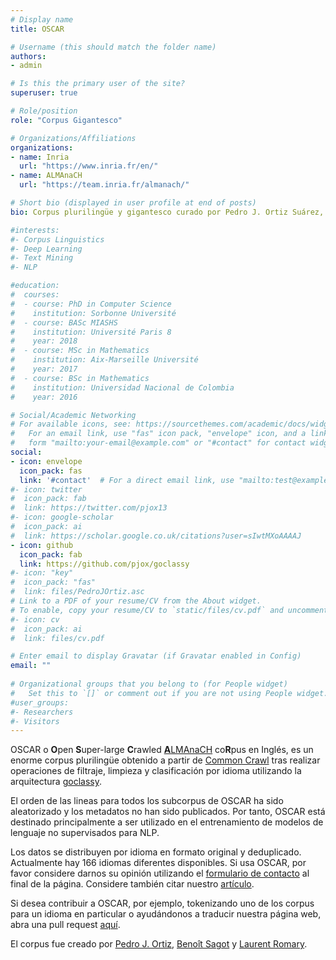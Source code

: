 ```yaml
---
# Display name
title: OSCAR

# Username (this should match the folder name)
authors:
- admin

# Is this the primary user of the site?
superuser: true

# Role/position
role: "Corpus Gigantesco"

# Organizations/Affiliations
organizations: 
- name: Inria
  url: "https://www.inria.fr/en/"
- name: ALMAnaCH
  url: "https://team.inria.fr/almanach/"

# Short bio (displayed in user profile at end of posts)
bio: Corpus plurilingüe y gigantesco curado por Pedro J. Ortiz Suárez, Benoît Sagot y Laurent Romary, investigadores del equipo ALMAnaCH en Inria.

#interests:
#- Corpus Linguistics
#- Deep Learning
#- Text Mining
#- NLP

#education:
#  courses:
#  - course: PhD in Computer Science
#    institution: Sorbonne Université
#  - course: BASc MIASHS
#    institution: Université Paris 8
#    year: 2018
#  - course: MSc in Mathematics
#    institution: Aix-Marseille Université
#    year: 2017
#  - course: BSc in Mathematics
#    institution: Universidad Nacional de Colombia
#    year: 2016

# Social/Academic Networking
# For available icons, see: https://sourcethemes.com/academic/docs/widgets/#icons
#   For an email link, use "fas" icon pack, "envelope" icon, and a link in the
#   form "mailto:your-email@example.com" or "#contact" for contact widget.
social:
- icon: envelope
  icon_pack: fas
  link: '#contact'  # For a direct email link, use "mailto:test@example.org".
#- icon: twitter
#  icon_pack: fab
#  link: https://twitter.com/pjox13
#- icon: google-scholar
#  icon_pack: ai
#  link: https://scholar.google.co.uk/citations?user=sIwtMXoAAAAJ
- icon: github
  icon_pack: fab
  link: https://github.com/pjox/goclassy
#- icon: "key"
#  icon_pack: "fas"
#  link: files/PedroJOrtiz.asc
# Link to a PDF of your resume/CV from the About widget.
# To enable, copy your resume/CV to `static/files/cv.pdf` and uncomment the lines below.
#- icon: cv
#  icon_pack: ai
#  link: files/cv.pdf

# Enter email to display Gravatar (if Gravatar enabled in Config)
email: ""
  
# Organizational groups that you belong to (for People widget)
#   Set this to `[]` or comment out if you are not using People widget.  
#user_groups:
#- Researchers
#- Visitors
---
```


OSCAR o **O**pen **S**uper-large **C**rawled [**A**LMAnaCH](https://team.inria.fr/almanach/) co**R**pus en Inglés, es un enorme corpus plurilingüe obtenido a partir de [Common Crawl](https://commoncrawl.org/) tras realizar operaciones de filtraje, limpieza y clasificación por idioma  utilizando la arquitectura [goclassy](https://github.com/pjox/goclassy).

El orden de las lineas para todos los subcorpus de OSCAR ha sido aleatorizado y los metadatos no han sido publicados. Por tanto, OSCAR está destinado principalmente a ser utilizado en el entrenamiento de modelos de lenguaje no supervisados para NLP.

Los datos se distribuyen por idioma en formato original y deduplicado. Actualmente hay 166 idiomas diferentes disponibles. Si usa OSCAR, por favor considere darnos su opinión utilizando el [formulario de contacto](#contact) al final de la página. Considere también citar nuestro [artículo](https://hal.inria.fr/hal-02148693).

Si desea contribuir a OSCAR, por ejemplo, tokenizando uno de los corpus para un idioma en particular o ayudándonos a traducir nuestra página web, abra una pull request [aquí](https://github.com/pjox/oscar-website).

El corpus fue creado por [Pedro J. Ortiz](https://pjortiz.com/), [Benoît Sagot](http://alpage.inria.fr/~sagot/) y [Laurent Romary](https://cv.archives-ouvertes.fr/laurentromary).
